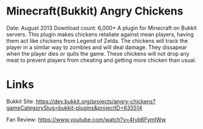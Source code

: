 # Minecraft(Bukkit) Angry Chickens
Date: August 2013
Download count: 6,000+
A plugin for Minecraft on Bukkit servers. This plugin makes chickens retaliate against mean players, having them act like chickens from Legend of Zelda. The chickens will track the player in a similar way to zombies and will deal damage. They dissapear when the player dies or quits the game. These chickens will not drop any meat to prevent players from cheating and getting more chicken than usual.

# Links
Bukkit Site: https://dev.bukkit.org/projects/angry-chickens?gameCategorySlug=bukkit-plugins&projectID=635514

Fan Review:  https://www.youtube.com/watch?v=4tyb6FymIWw
